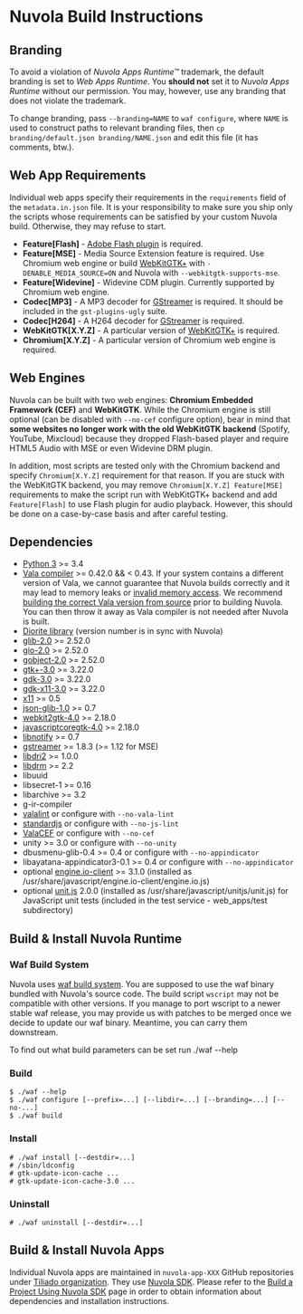 Nuvola Build Instructions
=========================

Branding
--------

To avoid a violation of *Nuvola Apps Runtime™* trademark, the default branding is set to *Web Apps Runtime*.
You **should not** set it to *Nuvola Apps Runtime* without our permission. You may, however, use any branding that does
not violate the trademark.

To change branding, pass `--branding=NAME` to `waf configure`, where `NAME` is used to construct paths to relevant
branding files, then `cp branding/default.json branding/NAME.json` and edit this file (it has comments, btw.).

Web App Requirements
--------------------

Individual web apps specify their requirements in the `requirements` field of the `metadata.in.json` file.
It is your responsibility to make sure you ship only the scripts whose requirements can be satisfied by
your custom Nuvola build. Otherwise, they may refuse to start.

  * **Feature[Flash]** - [Adobe Flash plugin](https://get.adobe.com/flashplayer/) is required.
  * **Feature[MSE]** - Media Source Extension feature is required. Use Chromium web engine or build
    [WebKitGTK+](https://webkitgtk.org/) with `-DENABLE_MEDIA_SOURCE=ON` and Nuvola with `--webkitgtk-supports-mse`.
  * **Feature[Widevine]** - Widevine CDM plugin. Currently supported by Chromium web engine.
  * **Codec[MP3]** - A MP3 decoder for [GStreamer](https://gstreamer.freedesktop.org/) is required.
    It should be included in the `gst-plugins-ugly` suite.
  * **Codec[H264]** - A H264 decoder for [GStreamer](https://gstreamer.freedesktop.org/) is required.
  * **WebKitGTK[X.Y.Z]** - A particular version of [WebKitGTK+](https://webkitgtk.org/) is required.
  * **Chromium[X.Y.Z]** - A particular version of Chromium web engine is required.

Web Engines
-----------

Nuvola can be built with two web engines: **Chromium Embedded Framework (CEF)** and **WebKitGTK**.
While the Chromium engine is still optional (can be disabled with `--no-cef` configure option), bear in mind that
**some websites no longer work with the old WebKitGTK backend** (Spotify, YouTube, Mixcloud) because they dropped
Flash-based player and require HTML5 Audio with MSE or even Widevine DRM plugin.

In addition, most scripts are tested only with the Chromium backend and specify `Chromium[X.Y.Z]` requirement
for that reason. If you are stuck with the WebKitGTK backend, you may remove `Chromium[X.Y.Z] Feature[MSE]` requirements
to make the script run with WebKitGTK+ backend and add `Feature[Flash]` to use Flash plugin for audio playback.
However, this should be done on a case-by-case basis and after careful testing.

Dependencies
------------

  * [Python 3](http://python.org) >= 3.4
  * [Vala compiler](https://wiki.gnome.org/Projects/Vala) >= 0.42.0 && < 0.43.
    If your system contains a different version of Vala, we cannot guarantee that Nuvola builds correctly and it
    may lead to memory leaks or [invalid memory access](https://github.com/tiliado/nuvolaruntime/issues/464).
    We recommend [building the correct Vala version from source](https://github.com/tiliado/nuvolaruntime/commit/eb2332ee6802e89537d68a9c859f1aa51db6abcf)
    prior to building Nuvola. You can then throw it away as Vala compiler is not needed after Nuvola is built.
  * [Diorite library](https://github.com/tiliado/diorite) (version number is in sync with Nuvola)
  * [glib-2.0](https://wiki.gnome.org/Projects/GLib) >= 2.52.0
  * [gio-2.0](https://wiki.gnome.org/Projects/GLib) >= 2.52.0
  * [gobject-2.0](https://wiki.gnome.org/Projects/GLib) >= 2.52.0
  * [gtk+-3.0](http://www.gtk.org/) >= 3.22.0
  * [gdk-3.0](http://www.gtk.org/) >= 3.22.0
  * [gdk-x11-3.0](http://www.gtk.org/) >= 3.22.0
  * [x11](http://www.x.org/wiki/) >= 0.5
  * [json-glib-1.0](https://wiki.gnome.org/Projects/JsonGlib) >= 0.7
  * [webkit2gtk-4.0](http://webkitgtk.org/) >= 2.18.0
  * [javascriptcoregtk-4.0](http://webkitgtk.org/) >= 2.18.0
  * [libnotify](https://git.gnome.org/browse/libnotify/) >= 0.7
  * [gstreamer](https://gstreamer.freedesktop.org/) >= 1.8.3 (>= 1.12 for MSE)
  * [libdri2](https://github.com/robclark/libdri2) >= 1.0.0
  * [libdrm](https://dri.freedesktop.org/libdrm/) >= 2.2
  * libuuid
  * libsecret-1 >= 0.16
  * libarchive >= 3.2
  * g-ir-compiler
  * [valalint](https://github.com/tiliado/valalint) or configure with `--no-vala-lint`
  * [standardjs](https://standardjs.com) or configure with `--no-js-lint`
  * [ValaCEF](https://github.com/tiliado/valacef) or configure with `--no-cef`
  * unity >= 3.0 or configure with `--no-unity`
  * dbusmenu-glib-0.4 >= 0.4 or configure with `--no-appindicator`
  * libayatana-appindicator3-0.1 >= 0.4 or configure with `--no-appindicator`
  * optional [engine.io-client](https://github.com/socketio/engine.io-client) >= 3.1.0
    (installed as /usr/share/javascript/engine.io-client/engine.io.js)
  * optional [unit.js](https://github.com/unitjs/unit.js/releases/tag/v2.0.0) 2.0.0
    (installed as /usr/share/javascript/unitjs/unit.js) for JavaScript unit tests
    (included in the test service - web_apps/test subdirectory)


Build & Install Nuvola Runtime
------------------------------

### Waf Build System

Nuvola uses [waf build system](https://waf.io). You are supposed to use the waf binary bundled with
Nuvola's source code. The build script `wscript` may not be compatible with other versions. If you manage
to port wscript to a newer stable waf release, you may provide us with patches to be merged once we decide
to update our waf binary. Meantime, you can carry them downstream.

To find out what build parameters can be set run ./waf --help

### Build

    $ ./waf --help
    $ ./waf configure [--prefix=...] [--libdir=...] [--branding=...] [--no-...]
    $ ./waf build

### Install


    # ./waf install [--destdir=...]
    # /sbin/ldconfig
    # gtk-update-icon-cache ...
    # gtk-update-icon-cache-3.0 ...

### Uninstall

    # ./waf uninstall [--destdir=...]

Build & Install Nuvola Apps
---------------------------

Individual Nuvola apps are maintained in `nuvola-app-XXX` GitHub repositories under
[Tiliado organization](https://github.com/tiliado).
They use [Nuvola SDK](https://github.com/tiliado/nuvolasdk#create-new-project). Please refer to
the [Build a Project Using Nuvola SDK](https://github.com/tiliado/nuvolasdk#build-a-project-using-nuvola-sdk)
page in order to obtain information about dependencies and installation instructions.
